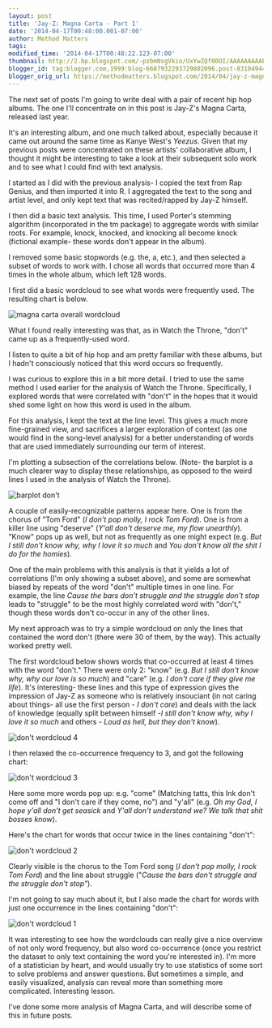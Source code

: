 ```yaml
---
layout: post
title: 'Jay-Z: Magna Carta - Part 1'
date: '2014-04-17T00:48:00.001-07:00'
author: Method Matters
tags: 
modified_time: '2014-04-17T00:48:22.123-07:00'
thumbnail: http://2.bp.blogspot.com/-pzbmNsgVkio/UxYwZQf00OI/AAAAAAAAAEQ/8KP_r-9Kj_M/s72-c/Magna+Carta+Overall+Wordcloud2.png
blogger_id: tag:blogger.com,1999:blog-6687932293729802096.post-8310494444935265726
blogger_orig_url: https://methodmatters.blogspot.com/2014/04/jay-z-magna-carta-part-1.html
---
```


The next set of posts I'm going to write deal with a pair of recent hip hop albums. The one I'll concentrate on in this post is Jay-Z's Magna Carta, released last year.  
  
It's an interesting album, and one much talked about, especially because it came out around the same time as Kanye West's *Yeezus*. Given that my previous posts were concentrated on these artists' collaborative album, I thought it might be interesting to take a look at their subsequent solo work and to see what I could find with text analysis.  
  
I started as I did with the previous analysis- I copied the text from Rap Genius, and then imported it into R. I aggregated the text to the song and artist level, and only kept text that was recited/rapped by Jay-Z himself.  
  
I then did a basic text analysis. This time, I used Porter's stemming algorithm (incorporated in the tm package) to aggregate words with similar roots. For example, knock, knocked, and knocking all become knock (fictional example- these words don't appear in the album).   
  
I removed some basic stopwords (e.g. the, a, etc.), and then selected a subset of words to work with. I chose all words that occurred more than 4 times in the whole album, which left 128 words.  
  
I first did a basic wordcloud to see what words were frequently used. The resulting chart is below.  
  

![magna carta overall wordcloud]({{site.baseurl}}/assets/img/old_blog_transfer/2014-04-17-jay-z-magna-carta-part-1/Magna_Carta_Overall_Wordcloud2.png) 


What I found really interesting was that, as in Watch the Throne, "don't" came up as a frequently-used word.  
  
I listen to quite a bit of hip hop and am pretty familiar with these albums, but I hadn't consciously noticed that this word occurs so frequently.  
  
I was curious to explore this in a bit more detail. I tried to use the same method I used earlier for the analysis of Watch the Throne. Specifically, I explored words that were correlated with "don't" in the hopes that it would shed some light on how this word is used in the album.  
  
For this analysis, I kept the text at the line level. This gives a much more fine-grained view, and sacrifices a larger exploration of context (as one would find in the song-level analysis) for a better understanding of words that are used immediately surrounding our term of interest.   
  
I'm plotting a subsection of the correlations below. (Note- the barplot is a much clearer way to display these relationships, as opposed to the weird lines I used in the analysis of Watch the Throne).  

![barplot don't]({{site.baseurl}}/assets/img/old_blog_transfer/2014-04-17-jay-z-magna-carta-part-1/Barplot_Dont2.png) 
  
A couple of easily-recognizable patterns appear here. One is from the chorus of "Tom Ford" (*I don't pop molly, I rock Tom Ford*). One is from a killer line using "deserve" (*Y'all don't deserve me, my flow unearthly*). "Know" pops up as well, but not as frequently as one might expect (e.g. *But I still don't know why, why I love it so much* and *You don't know all the shit I do for the homies*).  
  
One of the main problems with this analysis is that it yields a lot of correlations (I'm only showing a subset above), and some are somewhat biased by repeats of the word "don't" multiple times in one line. For example, the line *Cause the bars don't struggle and the struggle don't stop* leads to "struggle" to be the most highly correlated word with "don't," though these words don't co-occur in any of the other lines.  
  
My next approach was to try a simple wordcloud on only the lines that contained the word don't (there were 30 of them, by the way). This actually worked pretty well.  
  
The first wordcloud below shows words that co-occurred at least 4 times with the word "don't." There were only 2: "know" (e.g. *But I still don't know why, why our love is so much*) and "care" (e.g. *I don't care if they give me life*). It's interesting- these lines and this type of expression gives the impression of Jay-Z as someone who is relatively insouciant (in not caring about things- all use the first person - *I don't care*) and deals with the lack of knowledge (equally split between himself -*I still don't know why, why I love it so much* and others - *Loud as hell, but they don't know*).  
  
![don't wordcloud 4]({{site.baseurl}}/assets/img/old_blog_transfer/2014-04-17-jay-z-magna-carta-part-1/Dont_Wordcloud_4.png) 

I then relaxed the co-occurrence frequency to 3, and got the following chart:   

![don't wordcloud 3]({{site.baseurl}}/assets/img/old_blog_transfer/2014-04-17-jay-z-magna-carta-part-1/Dont_Wordcloud_3.png) 
  
Here some more words pop up: e.g. "come" (Matching tatts, this Ink don't come off and "I don't care if they come, no") and "y'all" (e.g. *Oh my God, I hope y'all don't get seasick* and *Y'all don't understand we? We talk that shit bosses know*).  
  
Here's the chart for words that occur twice in the lines containing "don't":  
  

![don't wordcloud 2]({{site.baseurl}}/assets/img/old_blog_transfer/2014-04-17-jay-z-magna-carta-part-1/Dont_Wordcloud_2.png) 

  
Clearly visible is the chorus to the Tom Ford song (*I don't pop molly, I rock Tom Ford*) and the line about struggle ("*Cause the bars don't struggle and the struggle don't stop"*).  
  
I'm not going to say much about it, but I also made the chart for words with just one occurrence in the lines containing "don't":  

![don't wordcloud 1]({{site.baseurl}}/assets/img/old_blog_transfer/2014-04-17-jay-z-magna-carta-part-1/Dont_Wordcloud_1.png) 
  
It was interesting to see how the wordclouds can really give a nice overview of not only word frequency, but also word co-occurrence (once you restrict the dataset to only text containing the word you're interested in). I'm more of a statistician by heart, and would usually try to use statistics of some sort to solve problems and answer questions. But sometimes a simple, and easily visualized, analysis can reveal more than something more complicated. Interesting lesson.  
  
I've done some more analysis of Magna Carta, and will describe some of this in future posts.   
  
  
  
  
